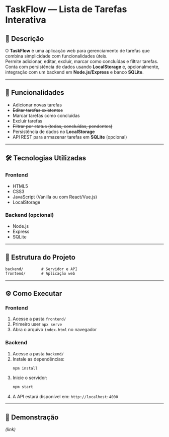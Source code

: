 # TaskFlow — Lista de Tarefas Interativa

## 📌 Descrição
O **TaskFlow** é uma aplicação web para gerenciamento de tarefas que combina simplicidade com funcionalidades úteis.  
Permite adicionar, editar, excluir, marcar como concluídas e filtrar tarefas.  
Conta com persistência de dados usando **LocalStorage** e, opcionalmente, integração com um backend em **Node.js/Express** e banco **SQLite**.

---

## 🚀 Funcionalidades
-  Adicionar novas tarefas
-  ~~Editar tarefas existentes~~
-  Marcar tarefas como concluídas
-  Excluir tarefas
-  ~~Filtrar por status (todas, concluídas, pendentes)~~
-  Persistência de dados no **LocalStorage**
-  API REST para armazenar tarefas em **SQLite** (opcional)

---

## 🛠️ Tecnologias Utilizadas
### Frontend
- HTML5
- CSS3
- JavaScript (Vanilla ou com React/Vue.js)
- LocalStorage

### Backend (opcional)
- Node.js
- Express
- SQLite

---

## 📂 Estrutura do Projeto
```
backend/        # Servidor e API
frontend/       # Aplicação web
```

---

## ⚙️ Como Executar

### **Frontend**
1. Acesse a pasta `frontend/`
2. Primeiro user `npx serve`
3. Abra o arquivo `index.html` no navegador

### **Backend**
1. Acesse a pasta `backend/`
2. Instale as dependências:
   ```bash
   npm install
   ```
3. Inicie o servidor:
   ```bash
   npm start
   ```
4. A API estará disponível em: `http://localhost:4000`

---

## 📸 Demonstração
*(link)*